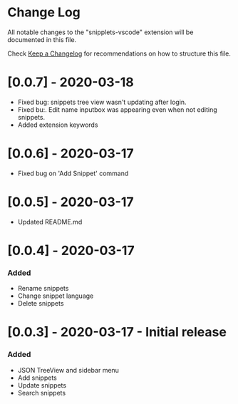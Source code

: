 # Change Log

All notable changes to the "snipplets-vscode" extension will be documented in this file.

Check [Keep a Changelog](http://keepachangelog.com/) for recommendations on how to structure this file.

# [0.0.7] - 2020-03-18

- Fixed bug: snippets tree view wasn't updating after login.
- Fixed bu:. Edit name inputbox was appearing even when not editing snippets.
- Added extension keywords

# [0.0.6] - 2020-03-17

- Fixed bug on 'Add Snippet' command

# [0.0.5] - 2020-03-17

- Updated README.md

# [0.0.4] - 2020-03-17

### Added

- Rename snippets
- Change snippet language
- Delete snippets

# [0.0.3] - 2020-03-17 - Initial release

### Added

- JSON TreeView and sidebar menu
- Add snippets
- Update snippets
- Search snippets
